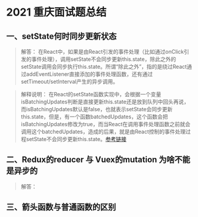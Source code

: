 # 2021 重庆面试题总结

## 一、setState何时同步更新状态

> 解答： 
> 在React中，如果是由React引发的事件处理（比如通过onClick引发的事件处理），调用setState不会同步更新this.state，除此之外的setState调用会同步执行this.state。所谓“除此之外”，指的是绕过React通过addEventListener直接添加的事件处理函数，还有通过setTimeout/setInterval产生的异步调用。

> 解释说明：
> 在React的setState函数实现中，会根据一个变量isBatchingUpdates判断是直接更新this.state还是放到队列中回头再说，而isBatchingUpdates默认是false，也就表示setState会同步更新this.state，但是，有一个函数batchedUpdates，这个函数会把isBatchingUpdates修改为true，而当React在调用事件处理函数之前就会调用这个batchedUpdates，造成的后果，就是由React控制的事件处理过程setState不会同步更新this.state。[参考链接](https://zhuanlan.zhihu.com/p/26069727)

## 二、Redux的reducer 与 Vuex的mutation 为啥不能是异步的

> 解答：
> 

## 三、箭头函数与普通函数的区别